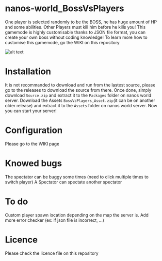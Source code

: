 # nanos-world_BossVsPlayers
One player is selected randomly to be the BOSS, he has huge amount of HP and some abilities. Other Players must kill him before he kills you!
This gamemode is highly customisable thanks to JSON file format, you can create your own boss without coding knowledge!
To learn more how to customise this gamemode, go the WIKI on this repository

![alt text](https://falaxir.fr/images/nanos/BossVsPlayersThumbai.png)

# Installation

It is not recommanded to download and run from the lastest source, please go to the releases to download the source from there.
Once done, simply download `Source.zip` and extract it to the `Packages` folder on nanos world server.
Download the Assets `BossVsPlayers_Asset.zip`(it can be on another older release) and extract it to the `Assets` folder on nanos world server.
Now you can start your server!

# Configuration

Please go to the WIKI page

# Knowed bugs

The spectator can be buggy some times (need to click multiple times to switch player)
A Spectator can spectate another spectator

# To do

Custom player spawn location depending on the map the server is.
Add more error checker (ex: if json file is incorrect, ...)

# Licence

Please check the licence file on this repository
